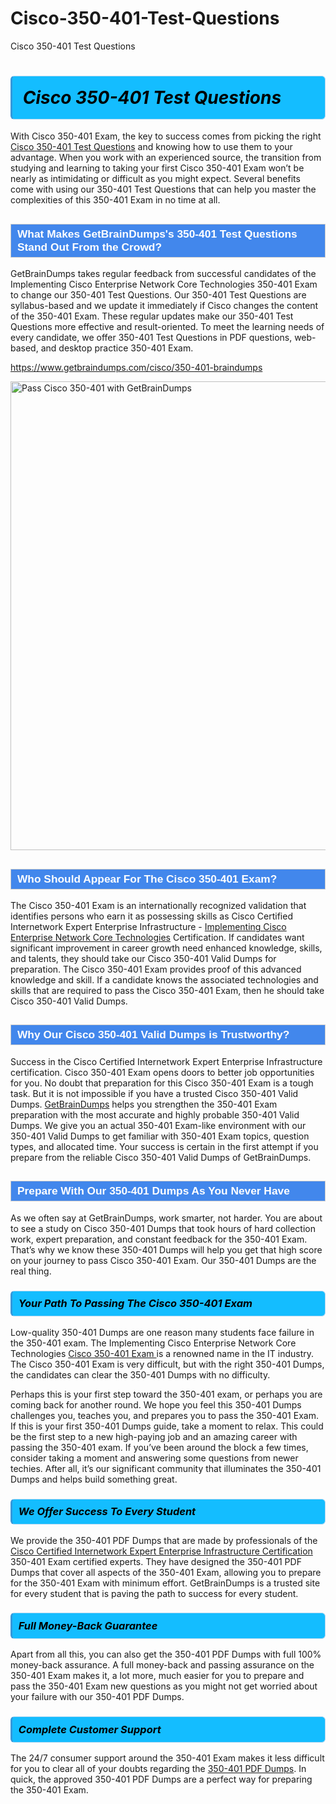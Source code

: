 # Cisco-350-401-Test-Questions
Cisco 350-401 Test Questions
<h1><strong><span style="display: block; color: #000000; background: #14BDFF; border: 0.5px solid #AED6F1; border-left: 3px solid #3498DB; padding: .6em; border-radius: 6px;">                     <em>Cisco 350-401 <span class="exam_variation">Test Questions</span> </em>                </span></strong>            </h1>                        <p>With Cisco 350-401 Exam, the key to success comes from picking the right <a href="https://www.getbraindumps.com/cisco/350-401-braindumps">Cisco 350-401 <span class="exam_variation">Test Questions</span></a> and             knowing how to use them to your advantage.             When you work with an experienced source, the transition from studying and learning to taking your first Cisco 350-401 Exam             won’t be nearly as intimidating or difficult as you might expect. Several benefits come with using our 350-401 <span class="exam_variation">Test Questions</span> that can             help you master the complexities of this 350-401 Exam in no time at all.</p>                        <h2 style="background: #4287ec; border: 1px solid #cccccc; padding: 5px 10px;">                <span style="color: #ffffff;">                    <span style="font-size: 11pt;">                        <span style="line-height: normal;">                            <span style="font-family: Calibri,sans-serif;">                                <strong>                                    <span style="font-size: 13.0pt;">What Makes GetBrainDumps's 350-401 <span class="exam_variation">Test Questions</span> Stand Out From the Crowd?</span>                                </strong>                            </span>                        </span>                    </span>                </span>            </h2>                        <p>GetBrainDumps takes regular feedback from successful candidates of the Implementing Cisco Enterprise Network Core Technologies 350-401 Exam to change             our 350-401 <span class="exam_variation">Test Questions</span>. Our 350-401 <span class="exam_variation">Test Questions</span> are syllabus-based and we update it immediately if Cisco changes             the content of the 350-401 Exam.             These regular updates make our 350-401 <span class="exam_variation">Test Questions</span> more effective and result-oriented. To meet the learning needs of every candidate,             we offer 350-401 <span class="exam_variation">Test Questions</span> in PDF questions, web-based, and desktop practice 350-401 Exam.</p>                                    <p><a href="https://www.getbraindumps.com/cisco/350-401-braindumps">https://www.getbraindumps.com/cisco/350-401-braindumps</a></p>                        <p><a href="https://www.getbraindumps.com/"><img src="https://www.getbraindumps.com/images/get-updated-exam-questions-with-discount-getbraindumps.jpg" class="postImage" alt="Pass Cisco 350-401 with GetBrainDumps" width="750"></a></p>                                        <h2 style="background: #4287ec; border: 1px solid #cccccc; padding: 5px 10px;">                <span style="color: #ffffff;">                    <span style="font-size: 11pt;">                        <span style="line-height: normal;">                            <span style="font-family: Calibri,sans-serif;">                                <strong>                                    <span style="font-size: 13.0pt;">Who Should Appear For The Cisco 350-401 Exam?</span>                                </strong>                            </span>                        </span>                    </span>                </span>            </h2>                        <p>The Cisco 350-401 Exam is an internationally recognized validation that identifies persons who earn it as possessing skills as             Cisco Certified Internetwork Expert Enterprise Infrastructure - <a href="https://www.getbraindumps.com/cisco/350-401-braindumps">Implementing Cisco Enterprise Network Core Technologies</a> Certification. If candidates want significant improvement in             career growth need enhanced knowledge, skills, and talents, they should take our Cisco 350-401 <span class="exam_variation2">Valid Dumps</span> for preparation.             The Cisco 350-401 Exam provides proof of this advanced knowledge and skill. If a candidate knows the associated technologies and skills             that are required to pass the Cisco 350-401 Exam, then he should take Cisco 350-401 <span class="exam_variation2">Valid Dumps</span>.</p>                        <h2 style="background: #4287ec; border: 1px solid #cccccc; padding: 5px 10px;">                <span style="color: #ffffff;">                    <span style="font-size: 11pt;">                        <span style="line-height: normal;">                            <span style="font-family: Calibri,sans-serif;">                                <strong>                                    <span style="font-size: 13.0pt;">Why Our Cisco 350-401 <span class="exam_variation2">Valid Dumps</span> is Trustworthy?</span>                                </strong>                            </span>                        </span>                    </span>                </span>            </h2>                        <p>Success in the Cisco Certified Internetwork Expert Enterprise Infrastructure certification. Cisco 350-401 Exam opens doors to better job opportunities for you.             No doubt that preparation for this Cisco 350-401 Exam is a tough task. But it is not impossible if you have a trusted Cisco 350-401 <span class="exam_variation2">Valid Dumps</span>.             <a href="https://www.getbraindumps.com/">GetBrainDumps</a> helps you strengthen the 350-401 Exam preparation with the most accurate and highly probable 350-401 <span class="exam_variation2">Valid Dumps</span>. We give you an             actual 350-401 Exam-like environment with our 350-401 <span class="exam_variation2">Valid Dumps</span> to get familiar with 350-401 Exam topics, question types, and allocated time.             Your success is certain in the first attempt if you prepare from the reliable Cisco 350-401 <span class="exam_variation2">Valid Dumps</span> of GetBrainDumps.</p>                        <h2 style="background: #4287ec; border: 1px solid #cccccc; padding: 5px 10px;">                <span style="color: #ffffff;">                    <span style="font-size: 11pt;">                        <span style="line-height: normal;">                            <span style="font-family: Calibri,sans-serif;">                                <strong>                                    <span style="font-size: 13.0pt;">Prepare With Our 350-401 <span class="exam_variation3">Dumps</span> As You Never Have</span>                                </strong>                            </span>                        </span>                    </span>                </span>            </h2>                        <p>As we often say at GetBrainDumps, work smarter, not harder. You are about to see a study on Cisco 350-401 <span class="exam_variation3">Dumps</span> that took hours of hard collection work,             expert preparation, and constant feedback for the 350-401 Exam. That’s why we know these 350-401 <span class="exam_variation3">Dumps</span> will help you get that high score on your             journey to pass Cisco 350-401 Exam. Our 350-401 <span class="exam_variation3">Dumps</span> are the real thing.</p>                        <h3>                <strong>                    <span style="display: block; color: #000000; background: #14BDFF; border: 0.5px solid #AED6F1; border-left: 3px solid #3498DB; padding: .6em; border-radius: 6px;">                        <em>Your Path To Passing The Cisco 350-401 Exam</em>                    </span>                </strong>            </h3>                        <p>Low-quality 350-401 <span class="exam_variation3">Dumps</span> are one reason many students face failure in the 350-401 exam. The Implementing Cisco Enterprise Network Core Technologies <a href="https://www.getbraindumps.com/cisco-braindumps.html">Cisco 350-401 Exam </a>             is a renowned name in the IT industry. The Cisco 350-401 Exam is very difficult, but with the right 350-401 <span class="exam_variation3">Dumps</span>, the candidates can clear the             350-401 <span class="exam_variation3">Dumps</span> with no difficulty.</p>                        <p>Perhaps this is your first step toward the 350-401 exam, or perhaps you are coming back for another round. We hope you feel this             350-401 <span class="exam_variation3">Dumps</span> challenges you,             teaches you, and prepares you to pass the 350-401 Exam. If this is your first 350-401 <span class="exam_variation3">Dumps</span> guide, take a moment to relax. This could be the first step to             a new high-paying job and an amazing career with passing the 350-401 exam. If you’ve been around the block a few times, consider taking a moment and             answering some questions from newer techies. After all, it’s our significant community that illuminates the 350-401 <span class="exam_variation3">Dumps</span> and helps build something great.</p>                        <h3>                <strong>                    <span style="display: block; color: #000000; background: #14BDFF; border: 0.5px solid #AED6F1; border-left: 3px solid #3498DB; padding: .6em; border-radius: 6px;">                        <em>We Offer Success To Every Student</em>                    </span>                </strong>            </h3>                        <p>We provide the 350-401 <span class="exam_variation4">PDF Dumps</span> that are made by professionals of the <a href="https://www.getbraindumps.com/cisco/ccie-enterprise-infrastructure-braindumps.html">Cisco Certified Internetwork Expert Enterprise Infrastructure Certification</a> 350-401 Exam certified experts.             They have designed the 350-401 <span class="exam_variation4">PDF Dumps</span> that cover all aspects of the 350-401 Exam, allowing you to prepare for the            350-401 Exam with minimum effort.             GetBrainDumps is a trusted site for every student that is paving the path to success for every student.</p>                        <h3>                <strong>                    <span style="display: block; color: #000000; background: #14BDFF; border: 0.5px solid #AED6F1; border-left: 3px solid #3498DB; padding: .6em; border-radius: 6px;">                        <em>Full Money-Back Guarantee</em>                    </span>                </strong>            </h3>                        <p>Apart from all this, you can also get the 350-401 <span class="exam_variation4">PDF Dumps</span> with full 100% money-back assurance. A full money-back and passing assurance on             the 350-401 Exam makes it,             a lot more, much easier for you to prepare and pass the 350-401 Exam new questions as you might             not get worried about your failure with our 350-401 <span class="exam_variation4">PDF Dumps</span>.</p>                                    <h3>                <strong>                    <span style="display: block; color: #000000; background: #14BDFF; border: 0.5px solid #AED6F1; border-left: 3px solid #3498DB; padding: .6em; border-radius: 6px;">                        <em>Complete Customer Support</em>                    </span>                </strong>            </h3>                        <p>The 24/7 consumer support around the 350-401 Exam makes it less difficult for you to clear all of your doubts regarding the <a href="https://www.getbraindumps.com/cisco/350-401-braindumps">350-401 <span class="exam_variation4">PDF Dumps</span></a>. In quick,             the approved 350-401 <span class="exam_variation4">PDF Dumps</span> are a perfect way for preparing the 350-401 Exam.</p>                    
